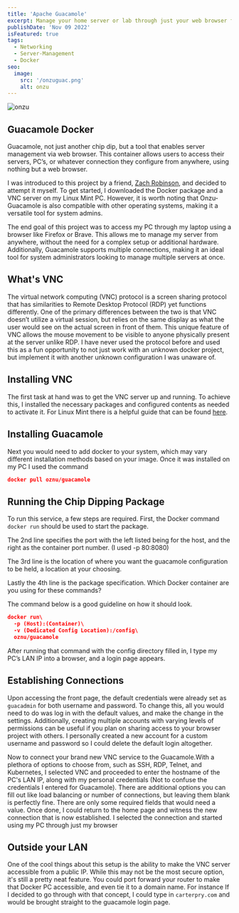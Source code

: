 ```yaml
---
title: 'Apache Guacamole'
excerpt: Manage your home server or lab through just your web browser from anthwere you want with this Docker container.
publishDate: 'Nov 09 2022'
isFeatured: true
tags:
  - Networking
  - Server-Management
  - Docker
seo:
  image:
    src: '/onzuguac.png'
    alt: onzu
---
```


![onzu](/onzuguac.png)

## Guacamole Docker 
Guacamole, not just another chip dip, but a tool that enables server management via web browser. This container allows users to access their servers, PC’s, or whatever connection they configure from anywhere, using nothing but a web browser.

I was introduced to this project by a friend, [Zach Robinson](https://zsrobinson.com), and decided to attempt it myself. To get started, I downloaded the Docker package and a VNC server on my Linux Mint PC. However, it is worth noting that Onzu-Guacamole is also compatible with other operating systems, making it a versatile tool for system admins.

The end goal of this project was to access my PC through my laptop using a browser like Firefox or Brave. This allows me to manage my server from anywhere, without the need for a complex setup or additional hardware. Additionally, Guacamole supports multiple connections, making it an ideal tool for system administrators looking to manage multiple servers at once.


## What's VNC
The virtual network computing (VNC) protocol is a screen sharing protocol that has similarities to Remote Desktop Protocol (RDP) yet functions differently. One of the primary differences between the two is that VNC doesn’t utilize a virtual session, but relies on the same display as what the user would see on the actual screen in front of them. This unique feature of VNC allows the mouse movement to be visible to anyone physically present at the server unlike RDP. I have never used the protocol before and used this as a fun opportunity to not just work with an unknown docker project, but implement it with another unknown configuration I was unaware of.

## Installing VNC
The first task at hand was to get the VNC server up and running. To achieve this, I installed the necessary packages and configured contents as needed to activate it. For Linux Mint there is a helpful guide that can be found [here](https://community.linuxmint.com/tutorial/view/2334).

## Installing Guacamole
Next you would need to add docker to your system, which may vary different installation methods based on your image. Once it was installed on my PC I used the command

```json
docker pull oznu/guacamole
```

## Running the Chip Dipping Package
To run this service, a few steps are required. First, the Docker command `docker run` should be used to start the package.

The 2nd line specifies the port with the left listed being for the host, and the right as the container port number. (I used -p 80:8080)

The 3rd line is the location of where you want the guacamole configuration to be held, a location at your choosing. 

Lastly the 4th line is the package specification. Which Docker container are you using for these commands?

The command below is a good guideline on how it should look.

```json
docker run\
  -p (Host):(Container)\
  -v (Dedicated Config Location):/config\
  oznu/guacamole
```

After running that command with the config directory filled in, I type my PC’s LAN IP into a browser, and a login page appears.

## Establishing Connections
Upon accessing the front page, the default credentials were already set as `guacadmin` for both username and password. To change this, all you would need to do was log in with the default values, and make the change in the settings. Additionally, creating multiple accounts with varying levels of permissions can be useful if you plan on sharing access to your browser project with others. I personally created a new account for a custom username and password so I could delete the default login  altogether.

Now to connect your brand new VNC service to the Guacamole.With a plethora of options to choose from, such as SSH, RDP, Telnet, and Kubernetes, I selected VNC and proceeded to enter the hostname of the PC's LAN IP, along with my personal credentials (Not to confuse the credentials I entered for Guacamole). There are additional options you can fill out like load balancing or number of connections, but leaving them blank is perfectly fine. There are only some required fields that would need a value. Once done, I could return to the home page and witness the new connection that is now established. I selected the connection and started using my PC through just my browser

## Outside your LAN
One of the cool things about this setup is the ability to make the VNC server accessible from a public IP. While this may not be the most secure option, it's still a pretty neat feature. You could port forward your router to make that Docker PC accessible, and even tie it to a domain name. For instance If I decided to go through with that concept, I could type in `carterpry.com` and would be brought straight to the guacamole login page.


